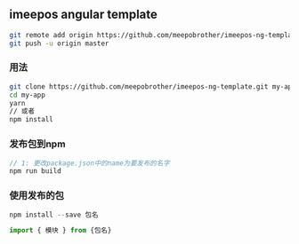 ## imeepos angular template

```sh
git remote add origin https://github.com/meepobrother/imeepos-ng-template.git
git push -u origin master
```


### 用法

```sh
git clone https://github.com/meepobrother/imeepos-ng-template.git my-app
cd my-app
yarn 
// 或者
npm install
```

### 发布包到npm

```ts
// 1: 更改package.json中的name为要发布的名字
npm run build
```

### 使用发布的包

```ts
npm install --save 包名
```


```ts
import { 模块 } from {包名}
```